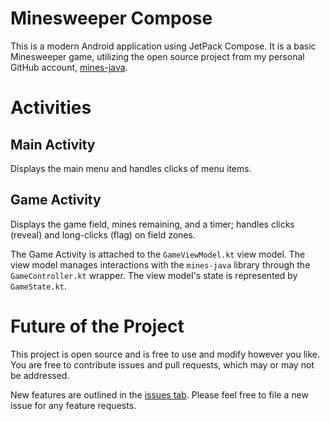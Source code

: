 # Minesweeper Compose
This is a modern Android application using JetPack Compose. It is a basic Minesweeper game, utilizing the open source project from my personal GitHub account, [mines-java](https://github.com/mikeburke106/mines-java).

# Activities
## Main Activity
Displays the main menu and handles clicks of menu items.

## Game Activity
Displays the game field, mines remaining, and a timer; handles clicks (reveal) and long-clicks (flag) on field zones.

The Game Activity is attached to the `GameViewModel.kt` view model. The view model manages interactions with the `mines-java` library through the `GameController.kt` wrapper. The view model's state is represented by `GameState.kt`.

# Future of the Project
This project is open source and is free to use and modify however you like. You are free to contribute issues and pull requests, which may or may not be addressed.

New features are outlined in the [issues tab](https://github.com/joven-health-mike/MinesweeperCompose/issues). Please feel free to file a new issue for any feature requests.
